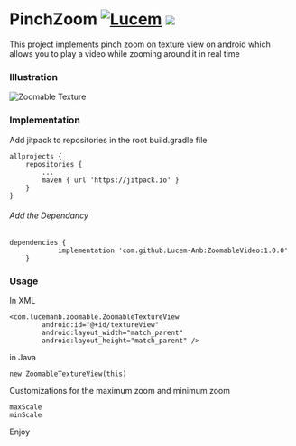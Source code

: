 # PinchZoom   [![Lucem](https://camo.githubusercontent.com/cfcaf3a99103d61f387761e5fc445d9ba0203b01/68747470733a2f2f7472617669732d63692e6f72672f6477796c2f657374612e7376673f6272616e63683d6d6173746572)](https://about.me/lucem-anb) [![](https://jitpack.io/v/Lucem-Anb/ZoomableVideo.svg)](https://jitpack.io/#Lucem-Anb/ZoomableVideo)

This project implements pinch zoom on texture view on android which allows you to play a video while zooming around it in real time

### Illustration
![Zoomable Texture](https://anbinsane.files.wordpress.com/2018/10/untitled-project.gif)

### Implementation
Add jitpack to repositories in the root build.gradle file
```
allprojects {
	repositories {
		...
		maven { url 'https://jitpack.io' }
	}
}
```

###### Add the Dependancy

```
dependencies {
	        implementation 'com.github.Lucem-Anb:ZoomableVideo:1.0.0'
	}
```

### Usage

In XML

```
<com.lucemanb.zoomable.ZoomableTextureView
        android:id="@+id/textureView"
        android:layout_width="match_parent"
        android:layout_height="match_parent" />
```

in Java
```
new ZoomableTextureView(this)
```

Customizations for the maximum zoom and minimum zoom

```
maxScale
minScale
```

Enjoy


       
